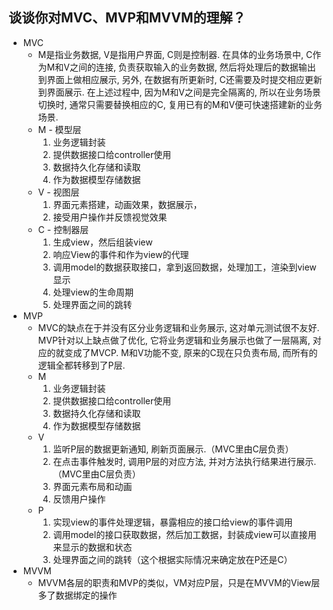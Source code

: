 ## 谈谈你对MVC、MVP和MVVM的理解？
- MVC
    - M是指业务数据, V是指用户界面, C则是控制器. 在具体的业务场景中, C作为M和V之间的连接, 负责获取输入的业务数据, 然后将处理后的数据输出到界面上做相应展示, 另外, 在数据有所更新时, C还需要及时提交相应更新到界面展示. 在上述过程中, 因为M和V之间是完全隔离的, 所以在业务场景切换时, 通常只需要替换相应的C, 复用已有的M和V便可快速搭建新的业务场景.
    - M - 模型层
        1. 业务逻辑封装
        2. 提供数据接口给controller使用
        3. 数据持久化存储和读取
        4. 作为数据模型存储数据
    - V - 视图层
        1. 界面元素搭建，动画效果，数据展示，
        2. 接受用户操作并反馈视觉效果
    - C - 控制器层
        1. 生成view，然后组装view
        2. 响应View的事件和作为view的代理
        3. 调用model的数据获取接口，拿到返回数据，处理加工，渲染到view显示
        4. 处理view的生命周期
        5. 处理界面之间的跳转
- MVP
    - MVC的缺点在于并没有区分业务逻辑和业务展示, 这对单元测试很不友好. MVP针对以上缺点做了优化, 它将业务逻辑和业务展示也做了一层隔离, 对应的就变成了MVCP. M和V功能不变, 原来的C现在只负责布局, 而所有的逻辑全都转移到了P层.
    - M 
        1. 业务逻辑封装
        2. 提供数据接口给controller使用
        3. 数据持久化存储和读取
        4. 作为数据模型存储数据 
    - V
        1. 监听P层的数据更新通知, 刷新页面展示.（MVC里由C层负责）
        2. 在点击事件触发时, 调用P层的对应方法, 并对方法执行结果进行展示.（MVC里由C层负责）
        3. 界面元素布局和动画
        4. 反馈用户操作
    - P
        1. 实现view的事件处理逻辑，暴露相应的接口给view的事件调用
        2. 调用model的接口获取数据，然后加工数据，封装成view可以直接用来显示的数据和状态
        3. 处理界面之间的跳转（这个根据实际情况来确定放在P还是C）
- MVVM
    - MVVM各层的职责和MVP的类似，VM对应P层，只是在MVVM的View层多了数据绑定的操作
